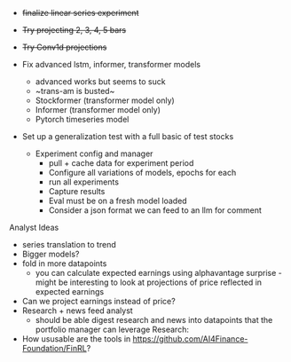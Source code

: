 * ~~finalize linear series experiment~~
* ~~Try projecting 2, 3, 4, 5 bars~~
* ~~Try Conv1d projections~~
* Fix advanced lstm, informer, transformer models
  * advanced works but seems to suck
  * ~trans-am is busted~
  * Stockformer (transformer model only)
  * Informer (transformer model only)
  * Pytorch timeseries model
  
* Set up a generalization test with a full basic of test stocks
  * Experiment config and manager
    * pull + cache data for experiment period
    * Configure all variations of models, epochs for each
    * run all experiments
    * Capture results
    * Eval must be on a fresh model loaded
    * Consider a json format we can feed to an llm for comment

Analyst Ideas
* series translation to trend
* Bigger models?
* fold in more datapoints
  * you can calculate expected earnings using alphavantage surprise - might be interesting to look at projections of price reflected in expected earnings
* Can we project earnings instead of price?
* Research + news feed analyst 
  * should be able digest research and news into datapoints that the portfolio manager can leverage
Research:
* How ususable are the tools in https://github.com/AI4Finance-Foundation/FinRL?